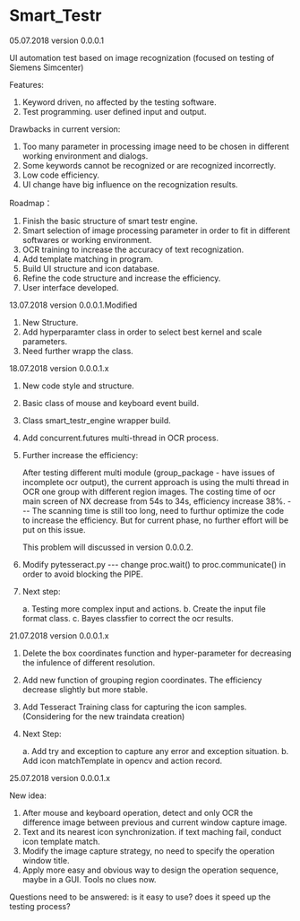 # Smart_Testr

05.07.2018 version 0.0.0.1

UI automation test based on image recognization (focused on testing of Siemens Simcenter)

Features:
1. Keyword driven, no affected by the testing software.
2. Test programming. user defined input and output.

Drawbacks in current version:
1. Too many parameter in processing image need to be chosen in different working environment and dialogs.
2. Some keywords cannot be recognized or are recognized incorrectly.
3. Low code efficiency.
4. UI change have big influence on the recognization results.

Roadmap：
1. Finish the basic structure of smart testr engine. 
2. Smart selection of image processing parameter in order to fit in different softwares or working environment.
3. OCR training to increase the accuracy of text recognization.
4. Add template matching in program.
5. Build UI structure and icon database.
6. Refine the code structure and increase the efficiency.
7. User interface developed.

13.07.2018 version 0.0.0.1.Modified

1. New Structure.
2. Add hyperparamter class in order to select best kernel and scale parameters.
3. Need further wrapp the class.

18.07.2018 version 0.0.0.1.x

1. New code style and structure.
2. Basic class of mouse and keyboard event build.
2. Class smart_testr_engine wrapper build.
3. Add concurrent.futures multi-thread in OCR process.
4. Further increase the efficiency:
   
   After testing different multi module (group_package - have issues of incomplete ocr output), 
   the current approach is using the multi thread in OCR one group with different region images. The costing time of ocr main screen of    NX decrease from 54s to 34s, efficiency increase 38%. --- The scanning time is still too long, need to furthur optimize the code to      increase the efficiency. But for current phase, no further effort will be put on this issue. 
   
   This problem will discussed in version 0.0.0.2.
  
 5. Modify pytesseract.py --- change proc.wait() to proc.communicate() in order to avoid blocking the PIPE.
 
 6. Next step:
    
    a. Testing more complex input and actions.
    b. Create the input file format class.
    c. Bayes classfier to correct the ocr results.
    
21.07.2018 version 0.0.0.1.x

1. Delete the box coordinates function and hyper-parameter for decreasing the infulence of different resolution.
2. Add new function of grouping region coordinates. The efficiency decrease slightly but more stable.
3. Add Tesseract Training class for capturing the icon samples. (Considering for the new traindata creation)

4. Next Step:

    a. Add try and exception to capture any error and exception situation.
    b. Add icon matchTemplate in opencv and action record.
    
25.07.2018 version 0.0.0.1.x

New idea:

1. After mouse and keyboard operation, detect and only OCR the difference image between previous and current window capture image.
2. Text and its nearest icon synchronization. if text maching fail, conduct icon template match.
3. Modify the image capture strategy, no need to specify the operation window title.
4. Apply more easy and obvious way to design the operation sequence, maybe in a GUI. Tools no clues now.

Questions need to be answered: is it easy to use? does it speed up the testing process?
    
    
